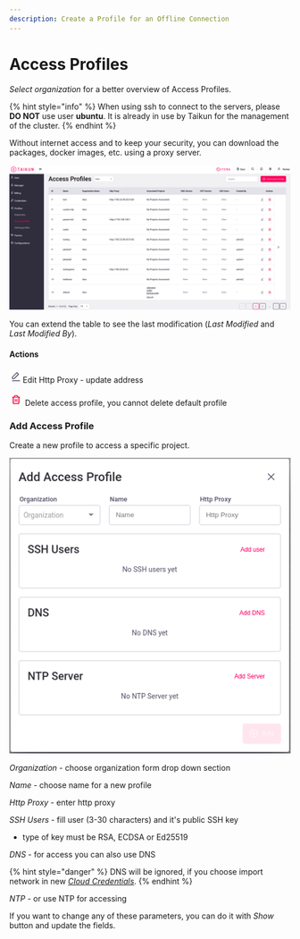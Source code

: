 ```yaml
---
description: Create a Profile for an Offline Connection
---
```


# Access Profiles

_Select organization_ for a better overview of Access Profiles.

{% hint style="info" %}
When using ssh to connect to the servers, please **DO NOT** use user **ubuntu**. It is already in use by Taikun for the management of the cluster.
{% endhint %}

Without internet access and to keep your security, you can download the packages, docker images, etc. using a proxy server.

![Fig. 1: Access Profiles](<../.gitbook/assets/access profiles (3).png>)

You can extend the table to see the last modification (_Last Modified_ and _Last Modified By_).

#### Actions

![](../.gitbook/assets/edit.png)Edit Http Proxy - update address

![](<../.gitbook/assets/delete (2).png>) Delete access profile, you cannot delete default profile





### Add Access Profile

Create a new profile to access a specific project.

![Fig.2: Add Access Profile](<../.gitbook/assets/add access profile (3).png>)

_Organization_ - choose organization form drop down section

_Name_ - choose name for a new profile

_Http Proxy_ - enter http proxy

_SSH Users_ - fill user (3-30 characters) and it's public SSH key

* type of key must be RSA, ECDSA or Ed25519

_DNS_ - for access you can also use DNS

{% hint style="danger" %}
DNS will be ignored, if you choose import network in new [_Cloud Credentials_](https://itera.gitbook.io/taikun/guidelines/create-credentials).
{% endhint %}

_NTP_ - or use NTP for accessing



If you want to change any of these parameters, you can do it with _Show_ button and update the fields.
